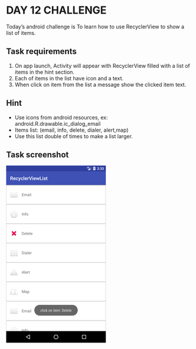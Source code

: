 # DAY 12 CHALLENGE
Today’s android challenge is To learn how to use RecyclerView to show a list of items.

## Task requirements
1. On app launch, Activity will appear with RecyclerView filled with a list of items in the hint section.
2. Each of items in the list have icon and a text.
3. When click on item from the list  a message show the clicked item text.

## Hint
- Use icons from android resources, ex: android.R.drawable.ic_dialog_email
- Items list: (email, info, delete, dialer, alert,map)
- Use this list double of times to make a list larger.

## Task screenshot
![](./screenshots/day-12-challenge.png)